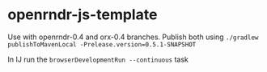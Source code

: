 # openrndr-js-template

Use with openrndr-0.4 and orx-0.4 branches. Publish both using `./gradlew publishToMavenLocal -Prelease.version=0.5.1-SNAPSHOT`

In IJ run the `browserDevelopmentRun --continuous` task  